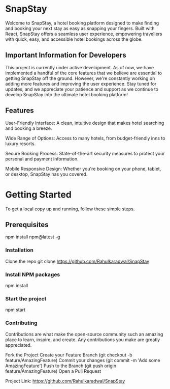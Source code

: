 # SnapStay
Welcome to SnapStay,  a hotel booking platform designed to make finding and booking your next stay as easy as snapping your fingers. Built with React, SnapStay offers a seamless user experience, empowering travellers with quick, easy, and accessible hotel bookings across the globe.

## Important Information for Developers

This project is currently under active development. As of now, we have implemented a handful of the core features that we believe are essential to getting SnapStay off the ground. However, we're constantly working on adding more features and improving the user experience. Stay tuned for updates, and we appreciate your patience and support as we continue to develop SnapStay into the ultimate hotel booking platform!

## Features
User-Friendly Interface: A clean, intuitive design that makes hotel searching and booking a breeze.

Wide Range of Options: Access to many hotels, from budget-friendly inns to luxury resorts.

Secure Booking Process: State-of-the-art security measures to protect your personal and payment information.

Mobile Responsive Design: Whether you're booking on your phone, tablet, or desktop, SnapStay has you covered.

# Getting Started
To get a local copy up and running, follow these simple steps.

## Prerequisites
npm install npm@latest -g

### Installation

Clone the repo
git clone https://github.com/Rahulkaradwal/SnapStay

### Install NPM packages
npm install

### Start the project
npm start

### Contributing

Contributions are what make the open-source community such an amazing place to learn, inspire, and create. Any contributions you make are greatly appreciated.

Fork the Project
Create your Feature Branch (git checkout -b feature/AmazingFeature)
Commit your changes (git commit -m 'Add some AmazingFeature')
Push to the Branch (git push origin feature/AmazingFeature)
Open a Pull Request


Project Link: https://github.com/Rahulkaradwal/SnapStay
